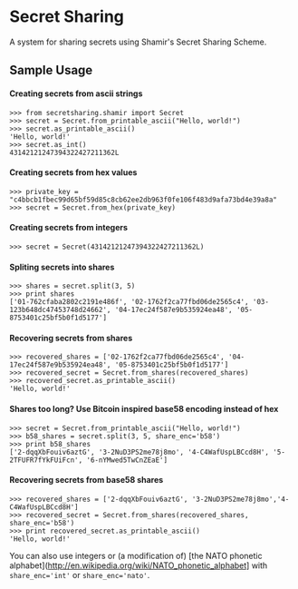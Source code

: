 Secret Sharing
=============

A system for sharing secrets using Shamir's Secret Sharing Scheme.

## Sample Usage

#### Creating secrets from ascii strings

    >>> from secretsharing.shamir import Secret
    >>> secret = Secret.from_printable_ascii("Hello, world!")
    >>> secret.as_printable_ascii()
    'Hello, world!'
    >>> secret.as_int()
    43142121247394322427211362L

#### Creating secrets from hex values

    >>> private_key = "c4bbcb1fbec99d65bf59d85c8cb62ee2db963f0fe106f483d9afa73bd4e39a8a"
    >>> secret = Secret.from_hex(private_key)

#### Creating secrets from integers

    >>> secret = Secret(43142121247394322427211362L)

#### Spliting secrets into shares

    >>> shares = secret.split(3, 5)
    >>> print shares
    ['01-762cfaba2802c2191e486f', '02-1762f2ca77fbd06de2565c4', '03-123b648dc47453748d24662', '04-17ec24f587e9b535924ea48', '05-8753401c25bf5b0f1d5177']

#### Recovering secrets from shares

  	>>> recovered_shares = ['02-1762f2ca77fbd06de2565c4', '04-17ec24f587e9b535924ea48', '05-8753401c25bf5b0f1d5177']
    >>> recovered_secret = Secret.from_shares(recovered_shares)
    >>> recovered_secret.as_printable_ascii()
    'Hello, world!'

#### Shares too long? Use Bitcoin inspired base58 encoding instead of hex

    >>> secret = Secret.from_printable_ascii("Hello, world!")
    >>> b58_shares = secret.split(3, 5, share_enc='b58')
    >>> print b58_shares
    ['2-dqqXbFouiv6aztG', '3-2NuD3PS2me78j8mo', '4-C4WafUspLBCcd8H', '5-2TFUFR7fYkFUiFcn', '6-nYMwed5TwCnZEaE']

#### Recovering secrets from base58 shares

    >>> recovered_shares = ['2-dqqXbFouiv6aztG', '3-2NuD3PS2me78j8mo','4-C4WafUspLBCcd8H']
    >>> recovered_secret = Secret.from_shares(recovered_shares, share_enc='b58')
    >>> print recovered_secret.as_printable_ascii()
    'Hello, world!'

You can also use integers or (a modification of) [the NATO phonetic alphabet](http://en.wikipedia.org/wiki/NATO_phonetic_alphabet] with `share_enc='int'` or `share_enc='nato'`.
